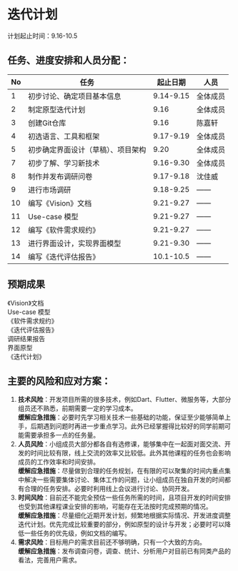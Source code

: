 迭代计划
===================
计划起止时间：9.16-10.5

任务、进度安排和人员分配：
---------------------------
|No|任务|起止日期|人员|
|-----|-----|-----|-----|
|1|初步讨论、确定项目基本信息|9.14-9.15|全体成员|
|2|制定原型迭代计划|9.16|全体成员|
|3|创建Git仓库|9.16|陈嘉轩|
|4|初选语言、工具和框架|9.17-9.19|全体成员|
|5|初步确定界面设计（草稿）、项目架构|9.20|全体成员|
|7|初步了解、学习新技术|9.16-9.30|全体成员|
|8|制作并发布调研问卷|9.17-9.18|沈佳威|
|9|进行市场调研|9.18-9.25|——|
|10|编写《Vision》文档|9.21-9.27|——|
|11|Use-case 模型|9.21-9.27|——|
|12|编写《软件需求规约》|9.21-9.27|——|
|13|进行界面设计，实现界面模型|9.21-9.30|——|
|14|编写《迭代评估报告》|10.1-10.5|——|

预期成果
--------------------------
《Vision》文档  
Use-case 模型  
《软件需求规约》  
《迭代评估报告》  
调研结果报告  
界面原型  
《迭代计划》  

主要的风险和应对方案：
-------------------------
1. **技术风险**：开发项目所需的很多技术，例如Dart、Flutter、微服务等，大部分组员还不熟悉，前期需要一定的学习成本。  
**缓解应急措施**：必要时先学习相关技术一些基础的功能，保证至少能够简单上手，后期遇到问题时再进一步重点学习。此外已经掌握得比较好的同学前期可能需要承担多一点的任务量。
2. **人员风险**：小组成员大部分都各自有选修课，能够集中在一起面对面交流、开发的时间比较有限，线上交流的效率又比较低。此外其他课程的任务也会影响成员的工作效率和时间安排。  
**缓解应急措施**：尽量做到合理的任务规划，在有限的可以聚集的时间内重点集中解决一些需要集体讨论、集体工作的问题，让小组成员在独自开发的时间都有合理的任务安排。必要时利用线上会议进行讨论、协同开发。  
3. **时间风险**：目前还不能完全预估一些任务所需的时间，且项目开发的时间安排也受到其他课程课业安排的影响，可能存在无法按时完成预期的情况。  
**缓解应急措施**：尽量细化近期开发计划，频繁地根据实际情况、开发进度调整迭代计划。优先完成比较重要的部分，例如原型的设计与开发；必要时可以降低一些任务的优先级，例如文档的编写。
4. **需求风险**：目标用户的需求目前还不够明确，只有一个大致的方向。  
**缓解应急措施**：发布调查问卷，调查、统计、分析用户对目前已有同类产品的看法，完善用户需求。


